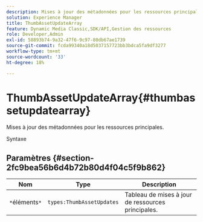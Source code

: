 ```yaml
---
description: Mises à jour des métadonnées pour les ressources principales.
solution: Experience Manager
title: ThumbAssetUpdateArray
feature: Dynamic Media Classic,SDK/API,Gestion des ressources
role: Developer,Admin
exl-id: 58893b74-9a32-47f6-9c97-80db67ae1739
source-git-commit: fcda99340a18d5037157723bb3bdca5fa9df3277
workflow-type: tm+mt
source-wordcount: '33'
ht-degree: 18%

---
```


# ThumbAssetUpdateArray{#thumbassetupdatearray}

Mises à jour des métadonnées pour les ressources principales.

Syntaxe

## Paramètres {#section-2fc9bea56b6d4b72b80d4f04c5f9b862}

| Nom | Type | Description |
|---|---|---|
| `*`éléments`*` | `types:ThumbAssetUpdates` | Tableau de mises à jour de ressources principales. |
